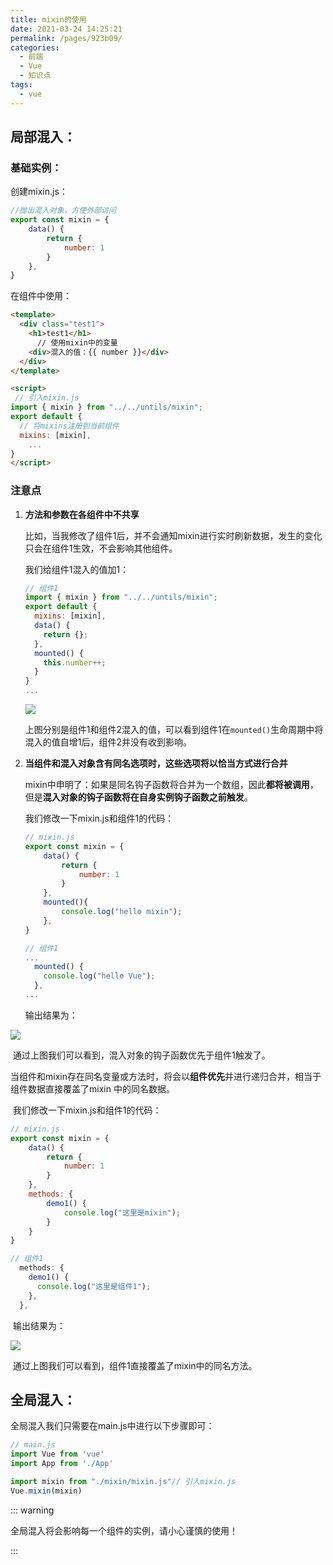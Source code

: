 ```yaml
---
title: mixin的使用
date: 2021-03-24 14:25:21
permalink: /pages/923b09/
categories:
  - 前端
  - Vue
  - 知识点
tags:
  - vue
---
```


## 局部混入：

### 基础实例：

创建mixin.js：

```js
//抛出混入对象，方便外部访问
export const mixin = {
    data() {
        return {
            number: 1
        }
    },
}
```

在组件中使用：

```html
<template>
  <div class="test1">
    <h1>test1</h1>
      // 使用mixin中的变量
    <div>混入的值：{{ number }}</div>
  </div>
</template>

<script>
 // 引入mixin.js
import { mixin } from "../../untils/mixin";
export default {
  // 将mixins注册到当前组件
  mixins: [mixin],
	...
}
</script>
```

### 注意点

1. **方法和参数在各组件中不共享**

   比如，当我修改了组件1后，并不会通知mixin进行实时刷新数据，发生的变化只会在组件1生效，不会影响其他组件。

   我们给组件1混入的值加1：

   ```js
   // 组件1
   import { mixin } from "../../untils/mixin";
   export default {
     mixins: [mixin],
     data() {
       return {};
     },
     mounted() {
       this.number++;
     }
   }
   ...
   ```
    <img src="/blog/images/069.png" style="display:inline-block;" />
   
   上图分别是组件1和组件2混入的值，可以看到组件1在`mounted()`生命周期中将混入的值自增1后，组件2并没有收到影响。


2. **当组件和混入对象含有同名选项时，这些选项将以恰当方式进行合并**

   mixin中申明了：如果是同名钩子函数将合并为一个数组，因此**都将被调用**，但是**混入对象的钩子函数将在自身实例钩子函数之前触发**。

   我们修改一下mixin.js和组件1的代码：

   ```js
   // mixin.js
   export const mixin = {
       data() {
           return {
               number: 1
           }
       },
       mounted(){
           console.log("hello mixin");
       },
   }
   
   // 组件1
   ...
     mounted() {
       console.log("hello Vue");
     },
   ...
   ```

   输出结果为：

<img src="/blog/images/070.png" style="display:inline-block;" />

​		通过上图我们可以看到，混入对象的钩子函数优先于组件1触发了。

​		当组件和mixin存在同名变量或方法时，将会以**组件优先**并进行递归合并，相当于组件数据直接覆盖了mixin		中的同名数据。

​		我们修改一下mixin.js和组件1的代码：

```js
// mixin.js
export const mixin = {
    data() {
        return {
            number: 1
        }
    },
    methods: {
        demo1() {
            console.log("这里是mixin");
        }
    }
}

// 组件1
  methods: {
    demo1() {
      console.log("这里是组件1");
    },
  },
```

​		输出结果为：

  <img src="/blog/images/071.png" style="display:inline-block;" />


​		通过上图我们可以看到，组件1直接覆盖了mixin中的同名方法。

## 全局混入：

全局混入我们只需要在main.js中进行以下步骤即可：

```js
// main.js
import Vue from 'vue'
import App from './App'

import mixin from "./mixin/mixin.js"// 引入mixin.js
Vue.mixin(mixin)
```

::: warning

全局混入将会影响每一个组件的实例，请小心谨慎的使用！

:::

